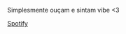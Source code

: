 Simplesmente ouçam e sintam vibe <3

[Spotify](https://open.spotify.com/artist/1i7zKD2JxTv2U2VDGUKmNa)


